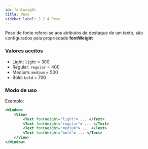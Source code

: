 ```yaml
---
id: fontweight
title: Peso
sidebar_label: 2.2.4 Peso
---
```


Peso de fonte refere-se aos atributos de destaque de um texto, são configurados pela propriedade **fontWeight**

### Valores aceitos

- Light: `light` = 300
- Regular: `regular` = 400
- Medium: `medium` = 500
- Bold: `bold` = 700

### Modo de uso

Exemplo:

```xml
<Window>
    <View>
        <Text fontWeight="light"> ... </Text>
        <Text fontWeight="regular"> ... </Text>
        <Text fontWeight="medium"> ... </Text>
        <Text fontWeight="bold"> ... </Text>
    </View>
</Window>
```
